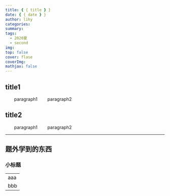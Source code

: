 ```yaml
---
title: { { title } }
date: { { date } }
author: lihy
categories:
summary:
tags:
  - 2020夏
  - second
img:
top: false
cover: flase
coverImg:
mathjax: false
---
```


## title1

&emsp;&emsp;paragraph1
&emsp;&emsp;paragraph2

## title2

&emsp;&emsp;paragraph1
&emsp;&emsp;paragraph2

---

<h2> 题外学到的东西</h2>
<div class="container">
  <h3>小标题</h3>
  <div class="card">
    <table>
      <tr>
        <td>aaa
      </tr>
      <tr>
        <td>bbb
      </tr>
    </table>
  </div>
</div>
